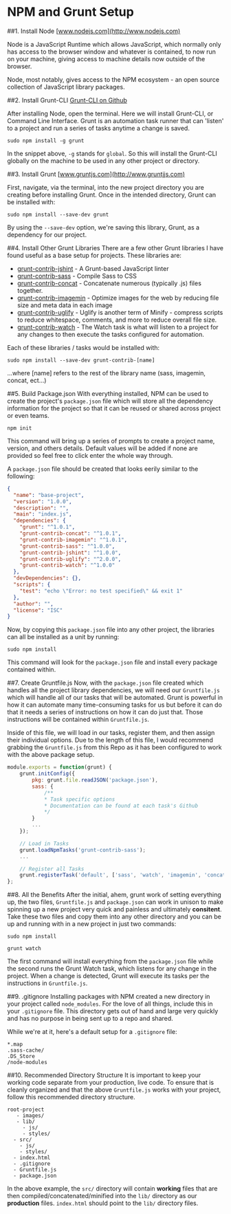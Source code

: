 # NPM and Grunt Setup

##1. Install Node
[www.nodejs.com](http://www.nodejs.com)

Node is a JavaScript Runtime which allows JavaScript, which normally only has access to the browser window and whatever is contained, to now run on your machine, giving access to machine details now outside of the browser.

Node, most notably, gives access to the NPM ecosystem - an open source collection of JavaScript library packages.

##2. Install Grunt-CLI
[Grunt-CLI on Github](https://github.com/gruntjs/grunt-cli)

After installing Node, open the terminal. Here we will install Grunt-CLI, or Command Line Interface. Grunt is an automation task runner that can 'listen' to a project and run a series of tasks anytime a change is saved.

```text
sudo npm install -g grunt
```

In the snippet above, ```-g``` stands for ```global```. So this will install the Grunt-CLI globally on the machine to be used in any other project or directory.

##3. Install Grunt
[www.gruntjs.com](http://www.gruntjjs.com)

First, navigate, via the terminal, into the new project directory you are creating before installing Grunt. Once in the intended directory, Grunt can be installed with:

```text
sudo npm install --save-dev grunt
```

By using the ```--save-dev``` option, we're saving this library, Grunt, as a dependency for our project.

##4. Install Other Grunt Libraries
There are a few other Grunt libraries I have found useful as a base setup for projects. These libraries are:

- [grunt-contrib-jshint](https://github.com/gruntjs/grunt-contrib-jshint) - A Grunt-based JavaScript linter
- [grunt-contrib-sass](https://github.com/gruntjs/grunt-contrib-sass) - Compile Sass to CSS  
- [grunt-contrib-concat](https://github.com/gruntjs/grunt-contrib-concat) - Concatenate numerous (typically .js) files together.
- [grunt-contrib-imagemin](https://github.com/gruntjs/grunt-contrib-imagemin)  - Optimize images for the web by reducing file size and meta data in each image
- [grunt-contrib-uglify](https://github.com/gruntjs/grunt-contrib-uglify)  - Uglify is another term of Minify - compress scripts to reduce whitespace, comments, and more to reduce overall file size.
- [grunt-contrib-watch](https://github.com/gruntjs/grunt-contrib-watch) - The Watch task is what will listen to a project for any changes to then execute the tasks configured for automation.

Each of these libraries / tasks would be installed with:

```text
sudo npm install --save-dev grunt-contrib-[name]
```
...where [name] refers to the rest of the library name (sass, imagemin, concat, ect...)

##5. Build Package.json
With everything installed, NPM can be used to create the project's ```package.json``` file which will store all the dependency information for the project so that it can be reused or shared across project or even teams.

```text
npm init
```

This command will bring up a series of prompts to create a project name, version, and others details. Default values will be added if none are provided so feel free to click enter the whole way through.

A ```package.json``` file should be created that looks eerily similar to the following:

```json
{
  "name": "base-project",
  "version": "1.0.0",
  "description": "",
  "main": "index.js",
  "dependencies": {
    "grunt": "^1.0.1",
    "grunt-contrib-concat": "^1.0.1",
    "grunt-contrib-imagemin": "^1.0.1",
    "grunt-contrib-sass": "^1.0.0",
    "grunt-contrib-jshint": "^1.0.0",
    "grunt-contrib-uglify": "^2.0.0",
    "grunt-contrib-watch": "^1.0.0"
  },
  "devDependencies": {},
  "scripts": {
    "test": "echo \"Error: no test specified\" && exit 1"
  },
  "author": "",
  "license": "ISC"
}
```

Now, by copying this ```package.json``` file into any other project, the libraries can all be installed as a unit by running:

```text
sudo npm install
```

This command will look for the ```package.json``` file and install every package contained within.

##7. Create Gruntfile.js
Now, with the ```package.json``` file created which handles all the project library dependencies, we will need our ```Gruntfile.js``` which will handle all of our tasks that will be automated. Grunt is powerful in how it can automate many time-consuming tasks for us but before it can do that it needs a series of instructions on how it can do just that. Those instructions will be contained within ```Gruntfile.js```.

Inside of this file, we will load in our tasks, register them, and then assign their individual options. Due to the length of this file, I would recommend grabbing the ```Gruntfile.js``` from this Repo as it has been configured to work with the above package setup.

```js
module.exports = function(grunt) {
    grunt.initConfig({
        pkg: grunt.file.readJSON('package.json'),
        sass: {
            /**
            * Task specific options
            * Documentation can be found at each task's Github
            */
        }
        ...
    });

    // Load in Tasks
    grunt.loadNpmTasks('grunt-contrib-sass');
    ...

    // Register all Tasks
    grunt.registerTask('default', ['sass', 'watch', 'imagemin', 'concat', 'uglify']);
};
```

##8. All the Benefits
After the initial, ahem, grunt work of setting everything up, the two files, ```Gruntfile.js``` and ```package.json``` can work in unison to make spinning up a new project very quick and painless and ultimately **consitent**. Take these two files and copy them into any other directory and you can be up and running with in a new project in just two commands:

```text
sudo npm install
```

```text
grunt watch
```

The first command will install everything from the ```package.json``` file while the second runs the Grunt Watch task, which listens for any change in the project. When a change is detected, Grunt will execute its tasks per the instructions in ```Gruntfile.js```.

##9. .gitignore
Installing packages with NPM created a new directory in your project called ```node_modules```. For the love of all things, include this in your ```.gitignore``` file. This directory gets out of hand and large very quickly and has no purpose in being sent up to a repo and shared.

While we're at it, here's a default setup for a ```.gitignore``` file:

```text
*.map
.sass-cache/
.DS_Store
/node-modules
```

##10. Recommended Directory Structure
It is important to keep your working code separate from your production, live code. To ensure that is cleanly organized and that the above ```Gruntfile.js``` works with your project, follow this recommended directory structure.

```text
root-project
   - images/
   - lib/
     - js/
     - styles/
  - src/
    - js/
    - styles/
  - index.html
  - .gitignore
  - Gruntfile.js
  - package.json
```

In the above example, the ```src/``` directory will contain **working** files that are then compiled/concatenated/minified into the ```lib/``` directory as our **production** files. ```index.html``` should point to the ```lib/``` directory files.
